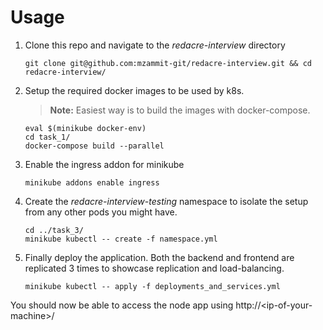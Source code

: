 # Usage

1. Clone this repo and navigate to the *redacre-interview* directory
   ```
   git clone git@github.com:mzammit-git/redacre-interview.git && cd redacre-interview/
   ```

2. Setup the required docker images to be used by k8s.
   > **Note:** Easiest way is to build the images with docker-compose.
   ```
   eval $(minikube docker-env)
   cd task_1/
   docker-compose build --parallel
   ```

3. Enable the ingress addon for minikube
   ``` 
   minikube addons enable ingress 
   ```
4. Create the *redacre-interview-testing* namespace to isolate the setup from any other pods you might have.
   ```
   cd ../task_3/
   minikube kubectl -- create -f namespace.yml
   ```
5. Finally deploy the application. Both the backend and frontend are replicated 3 times to showcase replication and load-balancing.
   ```
   minikube kubectl -- apply -f deployments_and_services.yml
   ```

You should now be able to access the node app using http://\<ip-of-your-machine\>/
